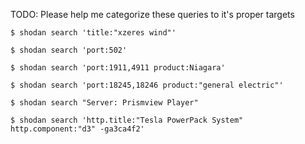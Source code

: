 TODO: Please help me categorize these queries to it's proper targets

`$ shodan search 'title:"xzeres wind"'`

`$ shodan search 'port:502'`

`$ shodan search 'port:1911,4911 product:Niagara'`

`$ shodan search 'port:18245,18246 product:"general electric"'`

`$ shodan search "Server: Prismview Player"`

`$ shodan search 'http.title:"Tesla PowerPack System" http.component:"d3" -ga3ca4f2'`